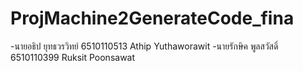 # ProjMachine2GenerateCode_fina
-นายอธิป ยุทธวรวิทย์ 6510110513 Athip Yuthaworawit
-นายรักษิค พูลสวัสดิ์ 6510110399 Ruksit Poonsawat
